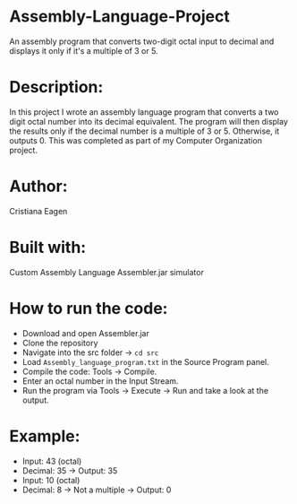 # Assembly-Language-Project
An assembly program that converts two-digit octal input to decimal and displays it only if it's a multiple of 3 or 5.

# Description:
In this project I wrote an assembly language program that converts a two digit octal number into its decimal equivalent. The program will then display the results only if the decimal number is a multiple of 3 or 5. Otherwise, it outputs 0. This was completed as part of my Computer Organization project. 

# Author:
Cristiana Eagen

# Built with:
Custom Assembly Language
Assembler.jar simulator

# How to run the code:
- Download and open Assembler.jar
- Clone the repository
- Navigate into the src folder → `cd src`
- Load `Assembly_language_program.txt` in the Source Program panel.
- Compile the code: Tools → Compile.
- Enter an octal number in the Input Stream.
- Run the program via Tools → Execute → Run and take a look at the output.

# Example:
- Input: 43 (octal)
- Decimal: 35 → Output: 35
- Input: 10 (octal)
- Decimal: 8 → Not a multiple → Output: 0

